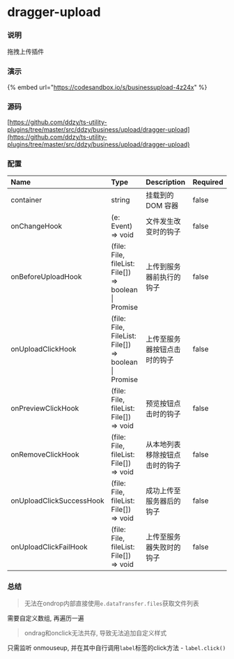 # dragger-upload

### 说明

拖拽上传插件

### 演示

{% embed url="https://codesandbox.io/s/businessupload-4z24x" %}



### 源码

[https://github.com/ddzy/ts-utility-plugins/tree/master/src/ddzy/business/upload/dragger-upload](https://github.com/ddzy/ts-utility-plugins/tree/master/src/ddzy/business/upload/dragger-upload)

### 配置

| Name | Type | Description | Required |
| :--- | :--- | :--- | :--- |
| container | string | 挂载到的 DOM 容器 | false |
| onChangeHook | \(e: Event\) =&gt; void | 文件发生改变时的钩子 | false |
| onBeforeUploadHook | \(file: File, fileList: File\[\]\) =&gt; boolean \| Promise | 上传到服务器前执行的钩子 | false |
| onUploadClickHook | \(file: File, FileList: File\[\]\) =&gt; boolean \| Promise | 上传至服务器按钮点击时的钩子 | false |
| onPreviewClickHook | \(file: File, fileList: File\[\]\) =&gt; void | 预览按钮点击时的钩子 | false |
| onRemoveClickHook | \(file: File, fileList: File\[\]\) =&gt; void | 从本地列表移除按钮点击时的钩子 | false |
| onUploadClickSuccessHook | \(file: File, fileList: File\[\]\) =&gt; void | 成功上传至服务器后的钩子 | false |
| onUploadClickFailHook | \(file: File, fileList: File\[\]\) =&gt; void | 上传至服务器失败时的钩子 | false |

### 总结

> 无法在ondrop内部直接使用`e.dataTransfer.files`获取文件列表

需要自定义数组, 再遍历一遍

> ondrag和onclick无法共存, 导致无法追加自定义样式

只需监听 onmouseup, 并在其中自行调用`label`标签的click方法 - `label.click()`

